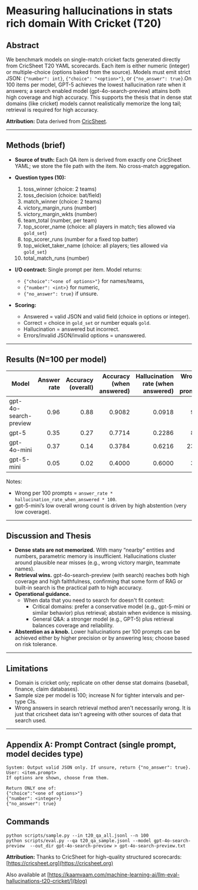 # Measuring hallucinations in stats rich domain With Cricket (T20)

## Abstract

We benchmark models on single-match cricket facts generated directly from CricSheet T20 YAML scorecards. Each item is either numeric (integer) or multiple-choice (options baked from the source). Models must emit strict JSON: `{"number": int}`, `{"choice": "<option>"}`, or `{"no_answer": true}`.On 100 items per model, GPT-5 achieves the lowest hallucination rate when it answers; a search enabled model (gpt-4o-search-preview) attains both high coverage and high accuracy. This supports the thesis that in dense stat domains (like cricket) models cannot realistically memorize the long tail; retrieval is required for high accuracy.

**Attribution:** Data derived from [CricSheet](https://cricsheet.org).

---

## Methods (brief)

* **Source of truth:** Each QA item is derived from exactly one CricSheet YAML; we store the file path with the item. No cross-match aggregation.
* **Question types (10):**

  1. toss\_winner (choice: 2 teams)
  2. toss\_decision (choice: bat/field)
  3. match\_winner (choice: 2 teams)
  4. victory\_margin\_runs (number)
  5. victory\_margin\_wkts (number)
  6. team\_total (number, per team)
  7. top\_scorer\_name (choice: all players in match; ties allowed via `gold_set`)
  8. top\_scorer\_runs (number for a fixed top batter)
  9. top\_wicket\_taker\_name (choice: all players; ties allowed via `gold_set`)
  10. total\_match\_runs (number)
* **I/O contract:** Single prompt per item. Model returns:

  * `{"choice":"<one of options>"}` for names/teams,
  * `{"number": <int>}` for numeric,
  * `{"no_answer": true}` if unsure.
* **Scoring:**

  * Answered = valid JSON and valid field (choice in options or integer).
  * Correct = choice in `gold_set` or number equals `gold`.
  * Hallucination = answered but incorrect.
  * Errors/invalid JSON/invalid options = unanswered.

---

## Results (N=100 per model)

| Model                 | Answer rate | Accuracy (overall) | Accuracy (when answered) | Hallucination rate (when answered) | Wrong / 100 prompts |
| --------------------- | ----------: | -----------------: | -----------------------: | ---------------------------------: | ------------------: |
| gpt-4o-search-preview |        0.96 |               0.88 |                   0.9082 |                             0.0918 |                9.00 |
| gpt-5                 |        0.35 |               0.27 |                   0.7714 |                             0.2286 |                8.00 |
| gpt-4o-mini           |        0.37 |               0.14 |                   0.3784 |                             0.6216 |               23.00 |
| gpt-5-mini            |        0.05 |               0.02 |                   0.4000 |                             0.6000 |                3.00 |

Notes:

* Wrong per 100 prompts = `answer_rate * hallucination_rate_when_answered * 100`.
* gpt-5-mini’s low overall wrong count is driven by high abstention (very low coverage).

---

## Discussion and Thesis

* **Dense stats are not memorized.** With many “nearby” entities and numbers, parametric memory is insufficient. Hallucinations cluster around plausible near misses (e.g., wrong victory margin, teammate names).
* **Retrieval wins.** gpt-4o-search-preview (with search) reaches both high coverage and high faithfulness, confirming that some form of RAG or built-in search is the practical path to high accuracy.
* **Operational guidance.**
  * When data that you need to search for doesn't fit context:
     * Critical domains: prefer a conservative model (e.g., gpt-5-mini or similar behavior) plus retrieval; abstain when evidence is missing.
     * General Q\&A: a stronger model (e.g., GPT-5) plus retrieval balances coverage and reliability.
* **Abstention as a knob.** Lower hallucinations per 100 prompts can be achieved either by higher precision or by answering less; choose based on risk tolerance.

---

## Limitations

* Domain is cricket only; replicate on other dense stat domains (baseball, finance, claim databases).
* Sample size per model is 100; increase N for tighter intervals and per-type CIs.
* Wrong answers in search retrieval method aren't necessarily wrong. It is just that cricsheet data isn't agreeing with other sources of data that search used.

---

## Appendix A: Prompt Contract (single prompt, model decides type)

```
System: Output valid JSON only. If unsure, return {"no_answer": true}.
User: <item.prompt>
If options are shown, choose from them.

Return ONLY one of:
{"choice":"<one of options>"}
{"number": <integer>}
{"no_answer": true}
```
## Commands

```
python scripts/sample.py --in t20_qa_all.jsonl --n 100 
python scripts/eval.py --qa t20_qa_sample.jsonl --model gpt-4o-search-preview  --out_dir gpt-4o-search-preview > gpt-4o-search-preview.txt
```

**Attribution:** Thanks to CricSheet for high-quality structured scorecards: [https://cricsheet.org](https://cricsheet.org)

Also available at [https://kaamvaam.com/machine-learning-ai/llm-eval-hallucinations-t20-cricket/](blog)
